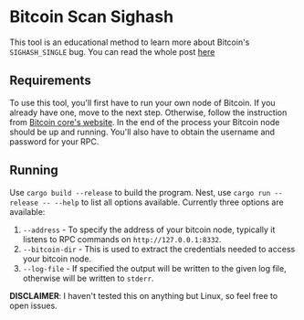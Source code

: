 # Bitcoin Scan Sighash

This tool is an educational method to learn more about Bitcoin's `SIGHASH_SINGLE` bug.
You can read the whole post [here](https://github.com/MatanHamilis/sighash_post)

## Requirements

To use this tool, you'll first have to run your own node of Bitcoin.
If you already have one, move to the next step.
Otherwise,  follow the instruction from  [Bitcoin core's website](https://bitcoincore.org/).
In the end of the process your Bitcoin node should be up and running.
You'll also have to obtain the username and password for your RPC.

## Running

Use `cargo build --release` to build the program.
Nest, use `cargo run --release -- --help` to list all options available.
Currently three options are available:

1. `--address` - To specify the address of your bitcoin node, typically it listens to RPC commands on `http://127.0.0.1:8332`.
2. `--bitcoin-dir` - This is used to extract the credentials needed to access your bitcoin node.
3. `--log-file` - If specified the output will be written to the given log file, otherwise will be written to `stderr`.

**DISCLAIMER**: I haven't tested this on anything but Linux, so feel free to open issues.
